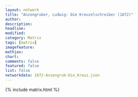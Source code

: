 ```yaml
---
layout: network
title: "Anzengruber, Ludwig: Die Kreuzelschreiber (1872)"
author:
description:
headline:
modified:
category: Matrix
tags: [matrix]
imagefeature: 
mathjax: 
chart: 
comments: false
featured: false
list: false
networkdata: 1872-Anzengrub-Die_Kreuz.json
---
```

{% include matrix.html %}
